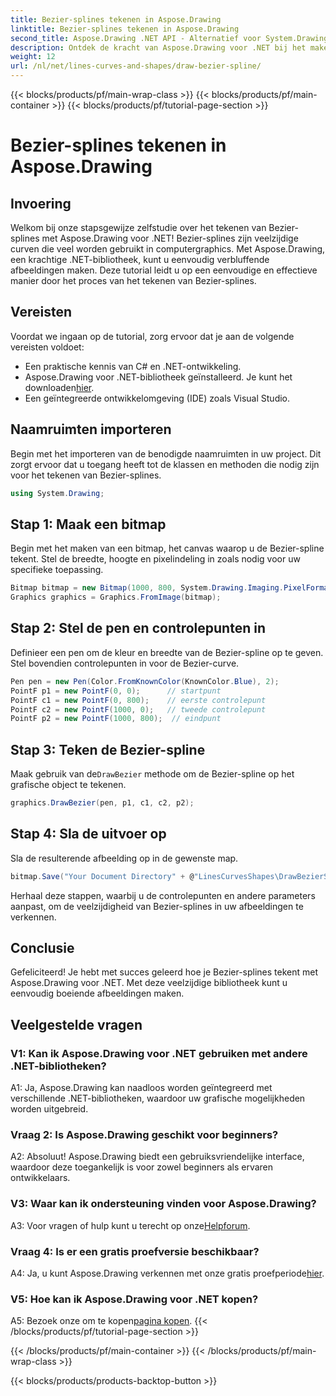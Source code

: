 ```yaml
---
title: Bezier-splines tekenen in Aspose.Drawing
linktitle: Bezier-splines tekenen in Aspose.Drawing
second_title: Aspose.Drawing .NET API - Alternatief voor System.Drawing.Common
description: Ontdek de kracht van Aspose.Drawing voor .NET bij het maken van verbluffende Bezier-splines. Volg onze stapsgewijze handleiding voor naadloze grafische ontwikkeling.
weight: 12
url: /nl/net/lines-curves-and-shapes/draw-bezier-spline/
---
```


{{< blocks/products/pf/main-wrap-class >}}
{{< blocks/products/pf/main-container >}}
{{< blocks/products/pf/tutorial-page-section >}}

# Bezier-splines tekenen in Aspose.Drawing

## Invoering

Welkom bij onze stapsgewijze zelfstudie over het tekenen van Bezier-splines met Aspose.Drawing voor .NET! Bezier-splines zijn veelzijdige curven die veel worden gebruikt in computergraphics. Met Aspose.Drawing, een krachtige .NET-bibliotheek, kunt u eenvoudig verbluffende afbeeldingen maken. Deze tutorial leidt u op een eenvoudige en effectieve manier door het proces van het tekenen van Bezier-splines.

## Vereisten

Voordat we ingaan op de tutorial, zorg ervoor dat je aan de volgende vereisten voldoet:

- Een praktische kennis van C# en .NET-ontwikkeling.
-  Aspose.Drawing voor .NET-bibliotheek geïnstalleerd. Je kunt het downloaden[hier](https://releases.aspose.com/drawing/net/).
- Een geïntegreerde ontwikkelomgeving (IDE) zoals Visual Studio.

## Naamruimten importeren

Begin met het importeren van de benodigde naamruimten in uw project. Dit zorgt ervoor dat u toegang heeft tot de klassen en methoden die nodig zijn voor het tekenen van Bezier-splines.

```csharp
using System.Drawing;
```

## Stap 1: Maak een bitmap

Begin met het maken van een bitmap, het canvas waarop u de Bezier-spline tekent. Stel de breedte, hoogte en pixelindeling in zoals nodig voor uw specifieke toepassing.

```csharp
Bitmap bitmap = new Bitmap(1000, 800, System.Drawing.Imaging.PixelFormat.Format32bppPArgb);
Graphics graphics = Graphics.FromImage(bitmap);
```

## Stap 2: Stel de pen en controlepunten in

Definieer een pen om de kleur en breedte van de Bezier-spline op te geven. Stel bovendien controlepunten in voor de Bezier-curve.

```csharp
Pen pen = new Pen(Color.FromKnownColor(KnownColor.Blue), 2);
PointF p1 = new PointF(0, 0);      // startpunt
PointF c1 = new PointF(0, 800);    // eerste controlepunt
PointF c2 = new PointF(1000, 0);   // tweede controlepunt
PointF p2 = new PointF(1000, 800);  // eindpunt
```

## Stap 3: Teken de Bezier-spline

 Maak gebruik van de`DrawBezier` methode om de Bezier-spline op het grafische object te tekenen.

```csharp
graphics.DrawBezier(pen, p1, c1, c2, p2);
```

## Stap 4: Sla de uitvoer op

Sla de resulterende afbeelding op in de gewenste map.

```csharp
bitmap.Save("Your Document Directory" + @"LinesCurvesShapes\DrawBezierSpline_out.png");
```

Herhaal deze stappen, waarbij u de controlepunten en andere parameters aanpast, om de veelzijdigheid van Bezier-splines in uw afbeeldingen te verkennen.

## Conclusie

Gefeliciteerd! Je hebt met succes geleerd hoe je Bezier-splines tekent met Aspose.Drawing voor .NET. Met deze veelzijdige bibliotheek kunt u eenvoudig boeiende afbeeldingen maken.

## Veelgestelde vragen

### V1: Kan ik Aspose.Drawing voor .NET gebruiken met andere .NET-bibliotheken?

A1: Ja, Aspose.Drawing kan naadloos worden geïntegreerd met verschillende .NET-bibliotheken, waardoor uw grafische mogelijkheden worden uitgebreid.

### Vraag 2: Is Aspose.Drawing geschikt voor beginners?

A2: Absoluut! Aspose.Drawing biedt een gebruiksvriendelijke interface, waardoor deze toegankelijk is voor zowel beginners als ervaren ontwikkelaars.

### V3: Waar kan ik ondersteuning vinden voor Aspose.Drawing?

 A3: Voor vragen of hulp kunt u terecht op onze[Helpforum](https://forum.aspose.com/c/diagram/17).

### Vraag 4: Is er een gratis proefversie beschikbaar?

 A4: Ja, u kunt Aspose.Drawing verkennen met onze gratis proefperiode[hier](https://releases.aspose.com/).

### V5: Hoe kan ik Aspose.Drawing voor .NET kopen?

 A5: Bezoek onze om te kopen[pagina kopen](https://purchase.aspose.com/buy).
{{< /blocks/products/pf/tutorial-page-section >}}

{{< /blocks/products/pf/main-container >}}
{{< /blocks/products/pf/main-wrap-class >}}

{{< blocks/products/products-backtop-button >}}
